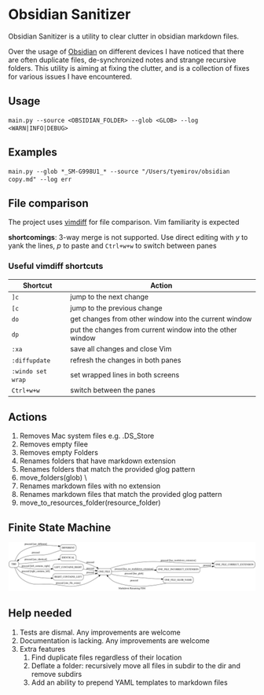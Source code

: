 # Obsidian Sanitizer

Obsidian Sanitizer is a utility to clear clutter in obsidian markdown files.

Over the usage of [Obsidian](https://obsidian.md) on different devices I have noticed that there are often duplicate files, de-synchronized notes and strange recursive folders. This utility is aiming at fixing the clutter, and is a collection of fixes for various issues I have encountered.

## Usage

```shell
main.py --source <OBSIDIAN_FOLDER> --glob <GLOB> --log <WARN|INFO|DEBUG>
```

## Examples

```shell
main.py --glob *_SM-G998U1_* --source "/Users/tyemirov/obsidian copy.md" --log err
```

## File comparison

The project uses [vimdiff](https://linux.die.net/man/1/vimdiff#:~:text=Vimdiff%20starts%20Vim%20on%20two,for%20details%20about%20Vim%20itself.) for file comparison. Vim familiarity is expected

**shortcomings**: 3-way merge is not supported. Use direct editing with _y_ to yank the lines, _p_ to paste and `Ctrl+w+w` to switch between panes

### Useful vimdiff shortcuts

| Shortcut          | Action                                                    |
|-------------------|-----------------------------------------------------------|
| `]c`              | jump to the next change                                   |
| `[c`              | jump to the previous change                               |
| `do`              | get changes from other window into the current window     |
| `dp`              | put the changes from current window into the other window |
| `:xa`             | save all changes and close Vim                            |
| `:diffupdate`     | refresh the changes in both panes                         |
| `:windo set wrap` | set wrapped lines in both screens                         |
| `Ctrl+w+w`        | switch between the panes                                  |

## Actions

1. Removes Mac system files e.g. .DS_Store
1. Removes empty filee
1. Removes empty Folders
1. Renames folders that have markdown extension
1. Renames folders that match the provided glog pattern
1. move_folders(glob) \
1. Renames markdown files with no extension
1. Renames markdown files that match the provided glog pattern
1. move_to_resources_folder(resource_folder)

## Finite State Machine

![FSM Diagram](utils/fsm_diagram.png)

## Help needed

1. Tests are dismal. Any improvements are welcome
2. Documentation is lacking. Any improvements are welcome
3. Extra features
   1. Find duplicate files regardless of their location
   2. Deflate a folder: recursively move all files in subdir to the dir and remove subdirs
   3. Add an ability to prepend YAML templates to markdown files
